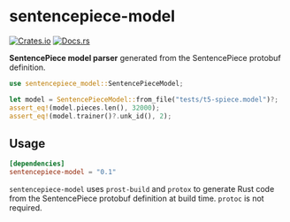 # sentencepiece-model

[![Crates.io](https://img.shields.io/crates/v/sentencepiece-model)](https://crates.io/crates/sentencepiece-model)
[![Docs.rs](https://img.shields.io/docsrs/sentencepiece-model)](https://docs.rs/sentencepiece-model)

**SentencePiece model parser** generated from the SentencePiece protobuf definition.

```rust
use sentencepiece_model::SentencePieceModel;

let model = SentencePieceModel::from_file("tests/t5-spiece.model")?;
assert_eq!(model.pieces.len(), 32000);
assert_eq!(model.trainer()?.unk_id(), 2);
```

## Usage

```toml
[dependencies]
sentencepiece-model = "0.1"
```

`sentencepiece-model` uses `prost-build` and `protox` to generate Rust code from the SentencePiece protobuf definition at build time. `protoc` is not required.
